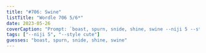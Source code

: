 ```yaml
---
title: "#706: Swine"
listTitle: "Wordle 706 5/6*"
date: 2023-05-26
coverCaption: "Prompt: `boast, spurn, snide, shine, swine --niji 5 --style cute`"
tags: ["--niji 5", "--style cute"]
guesses: "boast, spurn, snide, shine, swine"
---
```

